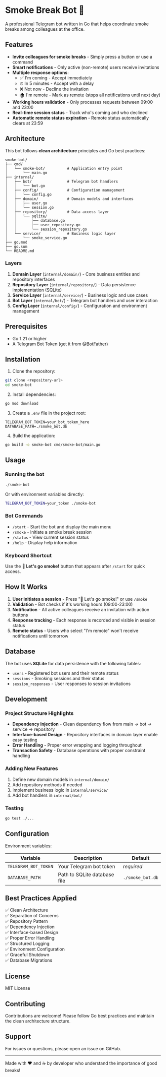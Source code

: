 # Smoke Break Bot 🚬

A professional Telegram bot written in Go that helps coordinate smoke breaks among colleagues at the office.

## Features

- **Invite colleagues for smoke breaks** - Simply press a button or use a command
- **Smart notifications** - Only active (non-remote) users receive invitations
- **Multiple response options**:
  - ✅ I'm coming - Accept immediately
  - ⏱ In 5 minutes - Accept with a delay
  - ❌ Not now - Decline the invitation
  - 🏠 I'm remote - Mark as remote (stops all notifications until next day)
- **Working hours validation** - Only processes requests between 09:00 and 23:00
- **Real-time session status** - Track who's coming and who declined
- **Automatic remote status expiration** - Remote status automatically clears at 23:59

## Architecture

This bot follows **clean architecture** principles and Go best practices:

```
smoke-bot/
├── cmd/
│   └── smoke-bot/          # Application entry point
│       └── main.go
├── internal/
│   ├── bot/                # Telegram bot handlers
│   │   └── bot.go
│   ├── config/             # Configuration management
│   │   └── config.go
│   ├── domain/             # Domain models and interfaces
│   │   ├── user.go
│   │   └── session.go
│   ├── repository/         # Data access layer
│   │   └── sqlite/
│   │       ├── database.go
│   │       ├── user_repository.go
│   │       └── session_repository.go
│   └── service/            # Business logic layer
│       └── smoke_service.go
├── go.mod
├── go.sum
└── README.md
```

### Layers

1. **Domain Layer** (`internal/domain/`) - Core business entities and repository interfaces
2. **Repository Layer** (`internal/repository/`) - Data persistence implementation (SQLite)
3. **Service Layer** (`internal/service/`) - Business logic and use cases
4. **Bot Layer** (`internal/bot/`) - Telegram bot handlers and user interaction
5. **Config Layer** (`internal/config/`) - Configuration and environment management

## Prerequisites

- Go 1.21 or higher
- A Telegram Bot Token (get it from [@BotFather](https://t.me/botfather))

## Installation

1. Clone the repository:
```bash
git clone <repository-url>
cd smoke-bot
```

2. Install dependencies:
```bash
go mod download
```

3. Create a `.env` file in the project root:
```env
TELEGRAM_BOT_TOKEN=your_bot_token_here
DATABASE_PATH=./smoke_bot.db
```

4. Build the application:
```bash
go build -o smoke-bot cmd/smoke-bot/main.go
```

## Usage

### Running the bot

```bash
./smoke-bot
```

Or with environment variables directly:
```bash
TELEGRAM_BOT_TOKEN=your_token ./smoke-bot
```

### Bot Commands

- `/start` - Start the bot and display the main menu
- `/smoke` - Initiate a smoke break session
- `/status` - View current session status
- `/help` - Display help information

### Keyboard Shortcut

Use the **🚬 Let's go smoke!** button that appears after `/start` for quick access.

## How It Works

1. **User initiates a session** - Press "🚬 Let's go smoke!" or use `/smoke`
2. **Validation** - Bot checks if it's working hours (09:00-23:00)
3. **Notification** - All active colleagues receive an invitation with action buttons
4. **Response tracking** - Each response is recorded and visible in session status
5. **Remote status** - Users who select "I'm remote" won't receive notifications until tomorrow

## Database

The bot uses **SQLite** for data persistence with the following tables:

- `users` - Registered bot users and their remote status
- `sessions` - Smoking sessions and their status
- `session_responses` - User responses to session invitations

## Development

### Project Structure Highlights

- **Dependency Injection** - Clean dependency flow from main → bot → service → repository
- **Interface-based Design** - Repository interfaces in domain layer enable easy testing
- **Error Handling** - Proper error wrapping and logging throughout
- **Transaction Safety** - Database operations with proper constraint handling

### Adding New Features

1. Define new domain models in `internal/domain/`
2. Add repository methods if needed
3. Implement business logic in `internal/service/`
4. Add bot handlers in `internal/bot/`

### Testing

```bash
go test ./...
```

## Configuration

Environment variables:

| Variable | Description | Default |
|----------|-------------|---------|
| `TELEGRAM_BOT_TOKEN` | Your Telegram bot token | *required* |
| `DATABASE_PATH` | Path to SQLite database file | `./smoke_bot.db` |

## Best Practices Applied

✅ Clean Architecture  
✅ Separation of Concerns  
✅ Repository Pattern  
✅ Dependency Injection  
✅ Interface-based Design  
✅ Proper Error Handling  
✅ Structured Logging  
✅ Environment Configuration  
✅ Graceful Shutdown  
✅ Database Migrations  

## License

MIT License

## Contributing

Contributions are welcome! Please follow Go best practices and maintain the clean architecture structure.

## Support

For issues or questions, please open an issue on GitHub.

---

Made with ❤️ and ☕ by developer who understand the importance of good breaks!


